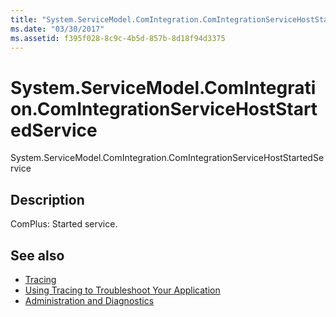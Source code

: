 ```yaml
---
title: "System.ServiceModel.ComIntegration.ComIntegrationServiceHostStartedService"
ms.date: "03/30/2017"
ms.assetid: f395f028-8c9c-4b5d-857b-8d18f94d3375
---
```

# System.ServiceModel.ComIntegration.ComIntegrationServiceHostStartedService
System.ServiceModel.ComIntegration.ComIntegrationServiceHostStartedService  
  
## Description  
 ComPlus: Started service.  
  
## See also

- [Tracing](index.md)
- [Using Tracing to Troubleshoot Your Application](using-tracing-to-troubleshoot-your-application.md)
- [Administration and Diagnostics](../index.md)
